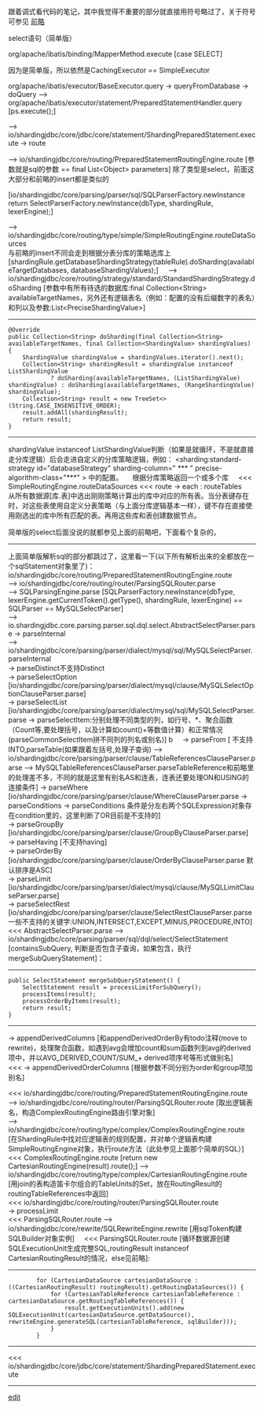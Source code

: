 跟着调式看代码的笔记，其中我觉得不重要的部分就直接用符号略过了，关于符号可参见
[前略](https://saaavsaaa.github.io/aaa/SpringBoot_ShardingJdbc_Code_Load_Run_Insert.html) 

select语句（简单版）

org/apache/ibatis/binding/MapperMethod.execute [case SELECT]

因为是简单版，所以依然是CachingExecutor == SimpleExecutor

org/apache/ibatis/executor/BaseExecutor.query -> queryFromDatabase -> doQuery
--> org/apache/ibatis/executor/statement/PreparedStatementHandler.query [ps.execute();]

--> io/shardingjdbc/core/jdbc/core/statement/ShardingPreparedStatement.execute -> route     

--> io/shardingjdbc/core/routing/PreparedStatementRoutingEngine.route [参数就是sql的参数 == final List\<Object> parameters]
除了类型是select，前面这大部分和前略的insert都是类似的

[io/shardingjdbc/core/parsing/parser/sql/SQLParserFactory.newInstance return SelectParserFactory.newInstance(dbType, shardingRule, lexerEngine);]

--> io/shardingjdbc/core/routing/type/simple/SimpleRoutingEngine.routeDataSources      
与前略的insert不同会走到根据分表分库的策略选库上[shardingRule.getDatabaseShardingStrategy(tableRule).doSharding(availableTargetDatabases, databaseShardingValues);]     
--> io/shardingjdbc/core/routing/strategy/standard/StandardShardingStrategy.doSharding
[参数中有所有待选的数据库:final Collection\<String> availableTargetNames，另外还有逻辑表名（例如：配置的没有后缀数字的表名）和列以及参数:List\<PreciseShardingValue>]     

-----

    @Override
    public Collection<String> doSharding(final Collection<String> availableTargetNames, final Collection<ShardingValue> shardingValues) {
        ShardingValue shardingValue = shardingValues.iterator().next();
        Collection<String> shardingResult = shardingValue instanceof ListShardingValue
                ? doSharding(availableTargetNames, (ListShardingValue) shardingValue) : doSharding(availableTargetNames, (RangeShardingValue) shardingValue);
        Collection<String> result = new TreeSet<>(String.CASE_INSENSITIVE_ORDER);
        result.addAll(shardingResult);
        return result;
    }

-----

shardingValue instanceof ListShardingValue判断（如果是就循环，不是就直接走分库逻辑）后会走进自定义的分库策略逻辑，例如：
<sharding:standard-strategy id="databaseStrategy" sharding-column=" \*** " precise-algorithm-class="\*\*\*" \> 中的配置。    
根据分库策略返回一个或多个库     
<<< SimpleRoutingEngine.routeDataSources <<< route -> each : routeTables     
从所有数据源[库.表]中选出刚刚策略计算出的库中对应的所有表。当分表键存在时，对这些表使用自定义分表策略（与上面分库逻辑基本一样），键不存在直接使用刚选出的库中所有匹配的表。再用这些库和表创建数据节点。

简单版的select后面没说的就都参见上面的前略吧，下面看个复杂的。

-----

上面简单版解析sql的部分都跳过了，这里看一下(以下所有解析出来的全都放在一个sqlStatement对象里了)：
io/shardingjdbc/core/routing/PreparedStatementRoutingEngine.route     
--> io/shardingjdbc/core/routing/router/ParsingSQLRouter.parse     
--> SQLParsingEngine.parse [SQLParserFactory.newInstance(dbType, lexerEngine.getCurrentToken().getType(), shardingRule, lexerEngine) == SQLParser == MySQLSelectParser]     
--> io.shardingjdbc.core.parsing.parser.sql.dql.select.AbstractSelectParser.parse -> parseInternal      
--> io/shardingjdbc/core/parsing/parser/dialect/mysql/sql/MySQLSelectParser.parseInternal     
-> parseDistinct不支持Distinct     
-> parseSelectOption [io/shardingjdbc/core/parsing/parser/dialect/mysql/clause/MySQLSelectOptionClauseParser.parse]     
-> parseSelectList [io/shardingjdbc/core/parsing/parser/dialect/mysql/sql/MySQLSelectParser.parse -> parseSelectItem:分别处理不同类型的列，如行号、\*、聚合函数（Count等,要处理括号，以及计算如count()+等数值计算）和正常情况(parseCommonSelectItem拼不同列的列名或别名)] b    
-> parseFrom [
不支持INTO,parseTable(如果跟着左括号,处理子查询) --> io/shardingjdbc/core/parsing/parser/clause/TableReferencesClauseParser.parse --> MySQLTableReferencesClauseParser.parseTableReference和前略里的处理差不多，不同的就是这里有别名AS和连表，连表还要处理ON和USING的连接条件]
-> parseWhere [io/shardingjdbc/core/parsing/parser/clause/WhereClauseParser.parse -> parseConditions -> parseConditions 条件是分左右两个SQLExpression对象存在condition里的，这里判断了OR目前是不支持的]     
-> parseGroupBy [io/shardingjdbc/core/parsing/parser/clause/GroupByClauseParser.parse]     
-> parseHaving [不支持having]     
-> parseOrderBy [io/shardingjdbc/core/parsing/parser/clause/OrderByClauseParser.parse 默认排序是ASC]     
-> parseLimit [io/shardingjdbc/core/parsing/parser/dialect/mysql/clause/MySQLLimitClauseParser.parse]     
-> parseSelectRest [io/shardingjdbc/core/parsing/parser/clause/SelectRestClauseParser.parse 一些不支持的关键字:UNION,INTERSECT,EXCEPT,MINUS,PROCEDURE,INTO]     
<<< AbstractSelectParser.parse --> io/shardingjdbc/core/parsing/parser/sql/dql/select/SelectStatement [containsSubQuery, 判断是否包含子查询，如果包含，执行mergeSubQueryStatement]：

-----

    public SelectStatement mergeSubQueryStatement() {
        SelectStatement result = processLimitForSubQuery();
        processItems(result);
        processOrderByItems(result);
        return result;
    }

-----

-> appendDerivedColumns [和appendDerivedOrderBy有todo注释(move to rewrite)，处理聚合函数，如遇到avg会增加count和sum函数列到avg的derived项中，并以AVG_DERIVED_COUNT/SUM\_+ derived项序号等形式做别名]     
<<< -> appendDerivedOrderColumns [根据参数不同分别为order和group项加别名]     

<<< io/shardingjdbc/core/routing/PreparedStatementRoutingEngine.route     
--> io/shardingjdbc/core/routing/router/ParsingSQLRouter.route [取出逻辑表名，构造ComplexRoutingEngine路由引擎对象]     
--> io/shardingjdbc/core/routing/type/complex/ComplexRoutingEngine.route     
[在ShardingRule中找对应逻辑表的规则配置，并对单个逻辑表构建SimpleRoutingEngine对象，执行route方法（此处参见上面那个简单的SQL）]    
<<< ComplexRoutingEngine.route [return new CartesianRoutingEngine(result).route();]
--> io/shardingjdbc/core/routing/type/complex/CartesianRoutingEngine.route [用join的表构造笛卡尔组合的TableUnits的Set，放在RoutingResult的routingTableReferences中返回]     
<<< io/shardingjdbc/core/routing/router/ParsingSQLRouter.route     
-> processLimit     
<<< ParsingSQLRouter.route --> io/shardingjdbc/core/rewrite/SQLRewriteEngine.rewrite [用sqlToken构建SQLBuilder对象实例]    
<<< ParsingSQLRouter.route [循环数据源创建SQLExecutionUnit生成完整SQL,routingResult instanceof CartesianRoutingResult的情况，else见前略]:

-----

            for (CartesianDataSource cartesianDataSource : ((CartesianRoutingResult) routingResult).getRoutingDataSources()) {
                for (CartesianTableReference cartesianTableReference : cartesianDataSource.getRoutingTableReferences()) {
                    result.getExecutionUnits().add(new SQLExecutionUnit(cartesianDataSource.getDataSource(), rewriteEngine.generateSQL(cartesianTableReference, sqlBuilder)));
                }
            }

-----

<<< io/shardingjdbc/core/jdbc/core/statement/ShardingPreparedStatement.execute

-----


[edit](https://github.com/saaavsaaa/saaavsaaa.github.io/edit/master/aaa/SpringBoot_ShardingJdbc_Code_Load_Run_Query.md)

